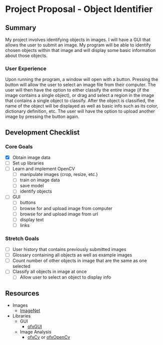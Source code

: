 # Project Proposal - Object Identifier

## Summary

My project involves identifying objects in images. I will have a GUI that allows
the user to submit an image. My program will be able to identify chosen objects 
within that image and will display some basic information about those objects.

### User Experience

Upon running the program, a window will open with a button. Pressing the button 
will allow the user to select an image file from their computer. The user will 
then have the option to either classify the entire image (if the image contains 
a single object), or drag and select a region in the image that contains a single
object to classify. After the object is classified, the name of the object will 
be displayed as well as basic info such as its color, dictionary definition, etc.
The user will have the option to upload another image by pressing the button 
again.

## Development Checklist

### Core Goals
- [x] Obtain image data
- [ ] Set up libraries
- [ ] Learn and implement OpenCV
	- [ ] manipulate images (crop, resize, etc.)
	- [ ] train on image data
	- [ ] save model
	- [ ] identify objects
- [ ] GUI
	- [ ] buttons
	- [ ] browse for and upload image from computer
	- [ ] browse for and upload image from url
	- [ ] display text
	- [ ] links

### Stretch Goals
- [ ] User history that contains previously submitted images
- [ ] Glossary containing all objects as well as example images
- [ ] Count number of other objects in image that are the same as one selected
- [ ] Classify all objects in image at once
	- [ ] Allow user to select an object to display info

## Resources

- Images
	- [ImageNet](http://image-net.org/)
- Libraries
	- GUI
		- [ofxGUI](https://openframeworks.cc/documentation/ofxGui/)
	- Image Analysis
		- [ofxCv](https://github.com/kylemcdonald/ofxCv) or 
		[ofxOpenCv](https://openframeworks.cc/documentation/ofxOpenCv/)